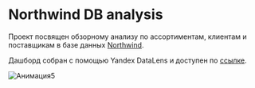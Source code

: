 # Northwind DB analysis
Проект посвящен обзорному анализу по ассортиментам, клиентам и поставщикам в базе данных [Northwind](https://www.yugabyte.com/blog/how-to-the-northwind-postgresql-sample-database-running-on-a-distributed-sql-database/).

Дашборд собран с помощью Yandex DataLens и доступен по [ссылке](https://datalens.yandex.cloud/dhdbfv3fxoh00?state=60df88ea664).

![Анимация5](https://github.com/user-attachments/assets/552df513-cc0c-449b-bc3d-f226806b3c24)
